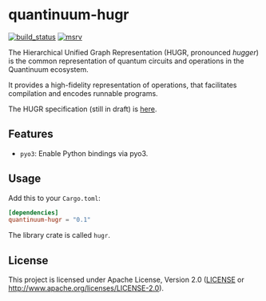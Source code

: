 quantinuum-hugr
===============

[![build_status][]](https://github.com/CQCL/hugr/actions)
[![msrv][]](https://github.com/CQCL/hugr)

The Hierarchical Unified Graph Representation (HUGR, pronounced _hugger_) is the
common representation of quantum circuits and operations in the Quantinuum
ecosystem.

It provides a high-fidelity representation of operations, that facilitates
compilation and encodes runnable programs.

The HUGR specification (still in draft) is [here](specification/hugr.md).

## Features

-   `pyo3`: Enable Python bindings via pyo3.

## Usage

Add this to your `Cargo.toml`:

```toml
[dependencies]
quantinuum-hugr = "0.1"
```

The library crate is called `hugr`.

## License

This project is licensed under Apache License, Version 2.0 ([LICENSE][] or http://www.apache.org/licenses/LICENSE-2.0).

  [build_status]: https://github.com/CQCL/portgraph/workflows/Continuous%20integration/badge.svg?branch=main
  [msrv]: https://img.shields.io/badge/rust-1.70.0%2B-blue.svg
  [LICENSE]: LICENCE
